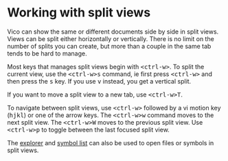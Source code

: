 # Working with split views

Vico can show the same or different documents side by side in split views.
Views can be split either horizontally or vertically. There is no limit on the
number of splits you can create, but more than a couple in the same tab tends to
be hard to manage.

Most keys that manages split views begin with <kbd>&lt;ctrl-w&gt;</kbd>.
To split the current view, use the <kbd>&lt;ctrl-w&gt;s</kbd> command, ie first
press <kbd>&lt;ctrl-w&gt;</kbd> and then press the <kbd>s</kbd> key. If you use
<kbd>v</kbd> instead, you get a vertical split.

If you want to move a split view to a new tab, use <kbd>&lt;ctrl-w&gt;T</kbd>.

To navigate between split views, use <kbd>&lt;ctrl-w&gt;</kbd> followed
by a vi motion key (<kbd>hjkl</kbd>) or one of the arrow keys. The
<kbd>&lt;ctrl-w&gt;w</kbd> command moves to the next split view. The
<kbd>&lt;ctrl-w&gt;W</kbd> moves to the previous split view. Use
<kbd>&lt;ctrl-w&gt;p</kbd> to toggle between the last focused split view.

The [explorer](explorer.html) and [symbol list](symbols.html) can also be used
to open files or symbols in split views.
